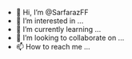 - 👋 Hi, I’m @SarfarazFF
- 👀 I’m interested in ...
- 🌱 I’m currently learning ...
- 💞️ I’m looking to collaborate on ...
- 📫 How to reach me ...

<!---
SarfarazFF/SarfarazFF is a ✨ special ✨ repository because its `README.md` (this file) appears on your GitHub profile.
You can click the Preview link to take a look at your changes.
--->
